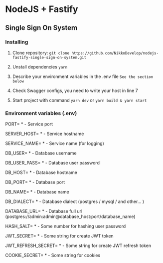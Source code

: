 # NodeJS + Fastify
## Single Sign On System

### Installing

1. Clone repository: ``` git clone https://github.com/NikkoDevelop/nodejs-fastify-single-sign-on-system.git ```

2. Unstall dependencies ``` yarn ```

3. Describe your environment variables in the .env file ``` See the section below ```

4. Check Swagger configs, you need to write your host in line 7

5. Start project with command ``` yarn dev ``` or ``` yarn build & yarn start ```

### Environment variables (.env)
PORT= * - Service port

SERVER_HOST= * - Service hostname

SERVICE_NAME= * - Service name (for logging)

DB_USER= * - Database username

DB_USER_PASS= * - Database user password

DB_HOST= * - Database hostname

DB_PORT= * - Database port

DB_NAME= * - Database name

DB_DIALECT= * - Database dialect (postgres / mysql / and other... )

DATABASE_URL= * - Database full url (postgres://admin:admin@database_host:port/database_name)

HASH_SALT= * - Some number for hashing user password

JWT_SECRET= * - Some string for create JWT token

JWT_REFRESH_SECRET= * - Some string for create JWT refresh token

COOKIE_SECRET= * - Some string for cookies
